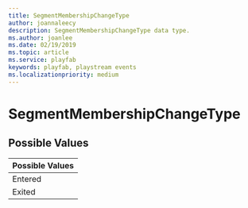 ```yaml
---
title: SegmentMembershipChangeType
author: joannaleecy
description: SegmentMembershipChangeType data type.
ms.author: joanlee
ms.date: 02/19/2019
ms.topic: article
ms.service: playfab
keywords: playfab, playstream events
ms.localizationpriority: medium
---
```


# SegmentMembershipChangeType

## Possible Values

|Possible Values|
| :--------------------|
|Entered|
|Exited|
